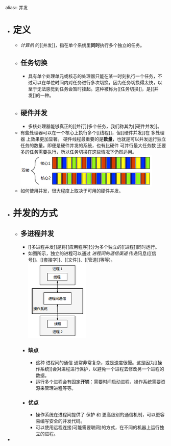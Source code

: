 alias:: 并发

- # 定义
	- *计算机* 的[[并发]]，指在单个系统里**同时**执行多个独立的任务。
	- ## 任务切换
		- 具有单个处理单元或核芯的处理器只能在某一时刻执行一个任务，不过可以在单位时间内对任务进行多次切换，因为任务切换得太快，以至于无法感觉到任务会暂时挂起。这种被称为[[任务切换]]，是[[并发]]的一种。
	- ## 硬件并发
		- 多核处理器能够真正的[[并行]]多个任务，我们称其为[[硬件并发]]。
	- 有些处理器可以在一个核心上执行多个[[线程]]，但[[硬件并发]]在 多处理器 上效果更加显著。
	  硬件线程最重要的是**数量**，也就是可以并发运行独立任务的数量。即便是硬件并发的系统，也有比硬件 可并行最大任务数 还要多的任务需要执行，所以任务切换在这些情况下仍然适用。
	  ![四个任务在两个核心之间的切换.png](../assets/image_1699887981532_0.png)
	- 如何使用并发，很大程度上取决于可用的硬件并发。
- # 并发的方式
	- ## 多进程并发
		- [[多进程并发]]是将[[应用程序]]分为多个独立的[[进程]]同时运行。
		- 如图所示，独立的进程可以通过 *进程间的通信渠道* 传递讯息([[信号]]、[[套接字]]、[[文件]]、[[管道]]等等)。
		  ![一对并发运行的进程之间的通信.png](../assets/image_1699888608777_0.png)
		- ### 缺点
			- 这种 进程间的通信 通常非常复杂，或是速度很慢。这是因为[[操作系统]]会对进程进行保护，以避免一个进程去修改另一个进程的数据。
			- 运行多个进程会有固定**开销**：需要时间启动进程，操作系统需要资源来管理进程等等。
		- ### 优点
			- 操作系统在进程间提供了 保护 和 更高级别的通信机制，可以更容易编写安全的并发代码。
			- 可以使用远程连接(可能需要联网)的方式，在不同的机器上运行独立的进程。
-